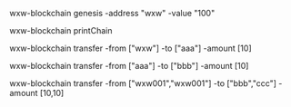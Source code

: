 wxw-blockchain genesis -address "wxw" -value "100"

wxw-blockchain printChain

wxw-blockchain transfer -from [\"wxw\"] -to [\"aaa\"] -amount [10]

wxw-blockchain transfer -from [\"aaa\"] -to [\"bbb\"] -amount [10]

wxw-blockchain transfer -from [\"wxw001\",\"wxw001\"] -to [\"bbb\",\"ccc\"] -amount [10,10]

